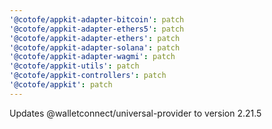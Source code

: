```yaml
---
'@cotofe/appkit-adapter-bitcoin': patch
'@cotofe/appkit-adapter-ethers5': patch
'@cotofe/appkit-adapter-ethers': patch
'@cotofe/appkit-adapter-solana': patch
'@cotofe/appkit-adapter-wagmi': patch
'@cotofe/appkit-utils': patch
'@cotofe/appkit-controllers': patch
'@cotofe/appkit': patch
---
```


Updates @walletconnect/universal-provider to version 2.21.5
